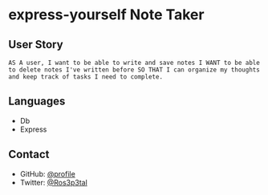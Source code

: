 # express-yourself Note Taker

## User Story
`AS A user, I want to be able to write and save notes
I WANT to be able to delete notes I've written before
SO THAT I can organize my thoughts and keep track of tasks I need to complete.`


## Languages
- Db
- Express


## Contact
* GitHub: [@profile](https://github.com/Kathleen-Y)
* Twitter: [@Ros3p3tal](https://twitter.com/Ros3p3tal)
